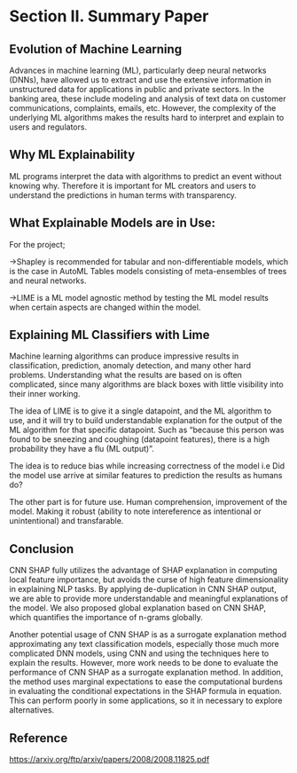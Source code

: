 # Section II. Summary Paper

## Evolution of Machine Learning

Advances in machine learning (ML), particularly deep neural networks (DNNs), have allowed us to extract and use the extensive information in unstructured data for applications in public and private sectors. In the banking area, these include modeling and analysis of text data on customer communications, complaints, emails, etc. However, the complexity of the underlying ML algorithms makes the results hard to interpret and explain to users and regulators. 


## Why ML Explainability

ML programs interpret the data with algorithms to predict an event without knowing why. Therefore it is important for ML creators and users to understand the predictions in human terms with transparency.  

## What Explainable Models are in Use:

For the project;

->Shapley is recommended for tabular and non-differentiable models, which is the case in AutoML Tables models consisting of meta-ensembles of trees and neural networks.

->LIME is a ML model agnostic method by testing the ML model results when certain aspects are changed within the model. 

## Explaining ML Classifiers with Lime

Machine learning algorithms can produce impressive results in classification, prediction, anomaly detection, and many other hard problems. Understanding what the results are based on is often complicated, since many algorithms are black boxes with little visibility into their inner working.

The idea of LIME is to give it a single datapoint, and the ML algorithm to use, and it will try to build understandable explanation for the output of the ML algorithm for that specific datapoint. Such as “because this person was found to be sneezing and coughing (datapoint features), there is a high probability they have a flu (ML output)”.

The idea is to reduce bias while increasing correctness of the model i.e Did the model use arrive at similar features to prediction the results as humans do?

The other part is for future use. Human comprehension, improvement of the model. Making it robust (ability to note intereference as intentional or unintentional) and transfarable.


## Conclusion

CNN SHAP fully utilizes the advantage of SHAP explanation in computing local feature importance, but avoids the curse of high feature dimensionality in explaining NLP tasks. By applying de-duplication in CNN SHAP output, we are able to provide more understandable and meaningful explanations of the model. We also proposed global explanation based on CNN SHAP, which quantifies the importance of n-grams globally.

Another potential usage of CNN SHAP is as a surrogate explanation method approximating any text classification models, especially those much more complicated DNN models, using CNN and using the techniques here to explain the results. However, more work needs to be done to evaluate the performance of CNN SHAP as a surrogate explanation method. In addition, the method uses marginal expectations to ease the computational burdens in evaluating the conditional expectations in the SHAP formula in equation. This can perform poorly in some applications, so it in necessary to explore alternatives.

## Reference
https://arxiv.org/ftp/arxiv/papers/2008/2008.11825.pdf


